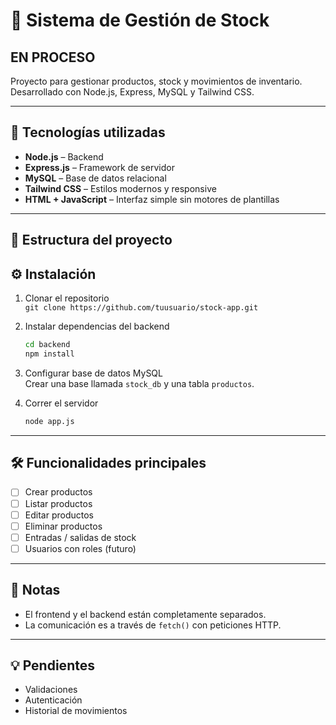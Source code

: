 
# 🧾 Sistema de Gestión de Stock 
## EN PROCESO

Proyecto para gestionar productos, stock y movimientos de inventario.  
Desarrollado con Node.js, Express, MySQL y Tailwind CSS.

---

## 🚀 Tecnologías utilizadas

- **Node.js** – Backend
- **Express.js** – Framework de servidor
- **MySQL** – Base de datos relacional
- **Tailwind CSS** – Estilos modernos y responsive
- **HTML + JavaScript** – Interfaz simple sin motores de plantillas

---

## 📁 Estructura del proyecto
<!-- Esto es un comentario que no se ve al mostrar el README 

```
/stock-app
│
├── /backend
│   ├── /routes
│   ├── /controllers
│   ├── /models
│   └── app.js
│
├── /frontend
│   ├── index.html
│   ├── main.js
│   └── estilos.css
```
-->
## ⚙️ Instalación

1. Clonar el repositorio  
   `git clone https://github.com/tuusuario/stock-app.git`

2. Instalar dependencias del backend  
   ```bash
   cd backend
   npm install
   ```

3. Configurar base de datos MySQL  
   Crear una base llamada `stock_db` y una tabla `productos`.

4. Correr el servidor  
   ```bash
   node app.js
   ```

---

## 🛠 Funcionalidades principales

- [ ] Crear productos
- [ ] Listar productos
- [ ] Editar productos
- [ ] Eliminar productos
- [ ] Entradas / salidas de stock
- [ ] Usuarios con roles (futuro)

---

## 📌 Notas

- El frontend y el backend están completamente separados.
- La comunicación es a través de `fetch()` con peticiones HTTP.

---

## 💡 Pendientes

- Validaciones
- Autenticación
- Historial de movimientos
